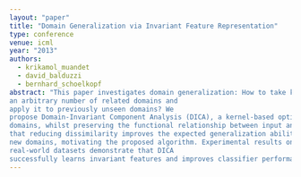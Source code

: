 ```yaml
---
layout: "paper"
title: "Domain Generalization via Invariant Feature Representation"
type: conference
venue: icml
year: "2013"
authors:
  - krikamol_muandet
  - david_balduzzi
  - bernhard_schoelkopf
abstract: "This paper investigates domain generalization: How to take knowledge acquired from
an arbitrary number of related domains and
apply it to previously unseen domains? We
propose Domain-Invariant Component Analysis (DICA), a kernel-based optimization algorithm that learns an invariant transformation by minimizing the dissimilarity across
domains, whilst preserving the functional relationship between input and output variables. A learning-theoretic analysis shows
that reducing dissimilarity improves the expected generalization ability of classifiers on
new domains, motivating the proposed algorithm. Experimental results on synthetic and
real-world datasets demonstrate that DICA
successfully learns invariant features and improves classifier performance in practice."
---
```

